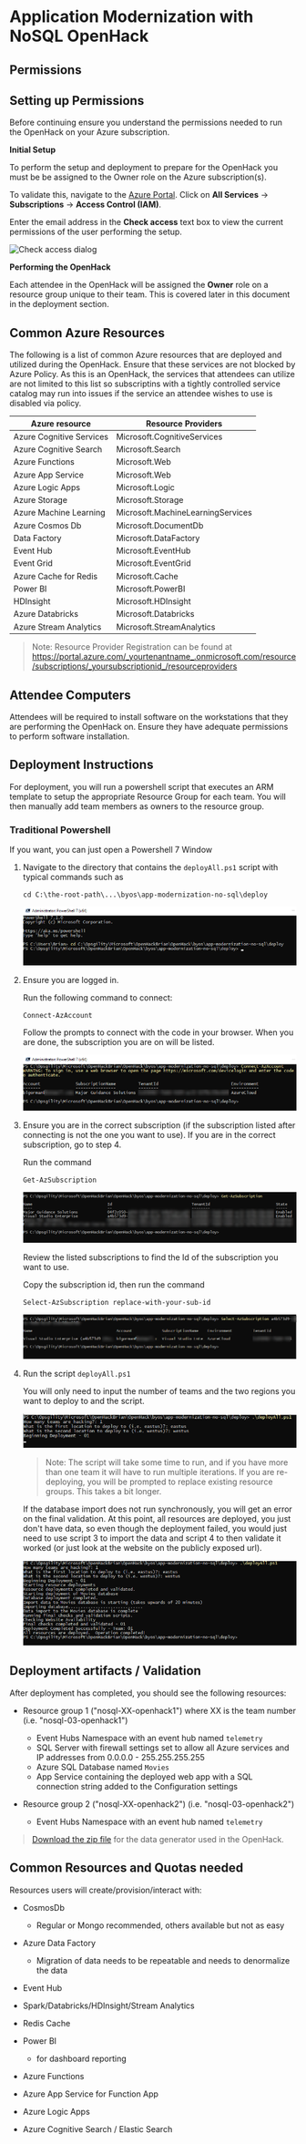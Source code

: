 # Application Modernization with NoSQL OpenHack

## Permissions 

## Setting up Permissions

Before continuing ensure you understand the permissions needed to run the OpenHack on your Azure subscription.

**Initial Setup** 

To perform the setup and deployment to prepare for the OpenHack you must be be assigned to the Owner role on the Azure subscription(s).

To validate this, navigate to the <a href="https://portal.azure.com" target="_blank">Azure Portal</a>. Click on **All Services** -> **Subscriptions** -> **Access Control (IAM)**.

Enter the email address in the **Check access** text box to view the current permissions of the user performing the setup.  

![Check access dialog](images/check-access.png "Check access dialog displays a textbox to enter an email address.")

**Performing the OpenHack** 

Each attendee in the OpenHack will be assigned the **Owner** role on a resource group unique to their team. This is covered later in this document in the deployment section.

## Common Azure Resources 

The following is a list of common Azure resources that are deployed and utilized during the OpenHack. 
Ensure that these services are not blocked by Azure Policy.  As this is an OpenHack, the services that attendees can utilize are not limited to this list so subscriptins with a tightly controlled service catalog may run into issues if the service an attendee wishes to use is disabled via policy.


| Azure resource           | Resource Providers |
| ------------------------ | --------------------------------------- | 
| Azure Cognitive Services | Microsoft.CognitiveServices             |
| Azure Cognitive Search   | Microsoft.Search                        |
| Azure Functions          | Microsoft.Web                           |
| Azure App Service        | Microsoft.Web                           |
| Azure Logic Apps         | Microsoft.Logic                         |
| Azure Storage            | Microsoft.Storage                       |
| Azure Machine Learning   | Microsoft.MachineLearningServices       |
| Azure Cosmos Db          | Microsoft.DocumentDb                    |
| Data Factory             | Microsoft.DataFactory                   |
| Event Hub                | Microsoft.EventHub                      |
| Event Grid               | Microsoft.EventGrid                     |
| Azure Cache for Redis    | Microsoft.Cache                         |
| Power BI                 | Microsoft.PowerBI                       |
| HDInsight                | Microsoft.HDInsight                     |
| Azure Databricks         | Microsoft.Databricks                    | 
| Azure Stream Analytics   | Microsoft.StreamAnalytics               |


> Note:  Resource Provider Registration can be found at https://portal.azure.com/_yourtenantname_.onmicrosoft.com/resource/subscriptions/_yoursubscriptionid_/resourceproviders

## Attendee Computers

Attendees will be required to install software on the workstations that they are performing the OpenHack on. Ensure they have adequate permissions to perform software installation. 

## Deployment Instructions 

For deployment, you will run a powershell script that executes an ARM template to setup the appropriate Resource Group for each team.  You will then manually add team members as owners to the resource group.  

### Traditional Powershell ###

If you want, you can just open a Powershell 7 Window

1. Navigate to the directory that contains the `deployAll.ps1` script with typical commands such as  

    ```  
    cd C:\the-root-path\...\byos\app-modernization-no-sql\deploy
    ```  
    ![Get to the correct directory](images/image0001.png "Get to the correct directory.")  

2. Ensure you are logged in.  

    Run the following command to connect:  

    ```  
    Connect-AzAccount
    ```  

    Follow the prompts to connect with the code in your browser.  When you are done, the subscription you are on will be listed.  

    ![Review your subscription](images/image0002.png "Make sure your subscription listed is the one you want to deploy to.")  

3. Ensure you are in the correct subscription (if the subscription listed after connecting is not the one you want to use).  If you are in the correct subscription, go to step 4.  

    Run the command  

    ```  
    Get-AzSubscription
    ```  

    ![Find the subscription you want](images/image0003.png "Copy the id of the subscription you want to use")  

    Review the listed subscriptions to find the Id of the subscription you want to use.  

    Copy the subscription id, then run the command

    ```  
    Select-AzSubscription replace-with-your-sub-id
    ```  

    ![Ensure the correct subscription is listed](images/image0004.png "After running the command, your subscription is set")    

4. Run the script `deployAll.ps1`    
    
    You will only need to input the number of teams and the two regions you want to deploy to and the script.  

    ![Deploying the open hack using powershell](images/image0005.png "When the script runs you need to input the number of teams and the two locations")  
    
    >Note: The script will take some time to run, and if you have more than one team it will have to run multiple iterations.  If you are re-deploying, you will be prompted to replace existing resource groups.  This takes a bit longer.  

    If the database import does not run synchronously, you will get an error on the final validation.  At this point, all resources are deployed, you just don't have data, so even though the deployment failed, you would just need to use script 3 to import the data and script 4 to then validate it worked (or just look at the website on the publicly exposed url).  

    ![The output](images/image0006.png "The final output of the script is shown in this image")  

## Deployment artifacts / Validation

After deployment has completed, you should see the following resources:

- Resource group 1 ("nosql-XX-openhack1") where XX is the team number (i.e. "nosql-03-openhack1")

  - Event Hubs Namespace with an event hub named `telemetry`
  - SQL Server with firewall settings set to allow all Azure services and IP addresses from 0.0.0.0 - 255.255.255.255
  - Azure SQL Database named `Movies`
  - App Service containing the deployed web app with a SQL connection string added to the Configuration settings

- Resource group 2 ("nosql-XX-openhack2") (i.e. "nosql-03-openhack2")

  - Event Hubs Namespace with an event hub named `telemetry`

> [Download the zip file](https://databricksdemostore.blob.core.windows.net/data/nosql-openhack/DataGenerator.zip) for the data generator used in the OpenHack.

## Common Resources and Quotas needed

Resources users will create/provision/interact with:
* CosmosDb
    * Regular or Mongo recommended, others available but not as easy

* Azure Data Factory
    * Migration of data needs to be repeatable and needs to denormalize the data

* Event Hub

* Spark/Databricks/HDInsight/Stream Analytics

* Redis Cache

* Power BI 
    * for dashboard reporting

* Azure Functions

* Azure App Service for Function App

* Azure Logic Apps

* Azure Cognitive Search / Elastic Search
